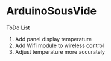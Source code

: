 # ArduinoSousVide
ToDo List
1. Add panel display temperature
2. Add Wifi module to wireless control
3. Adjust temperature more accurately
